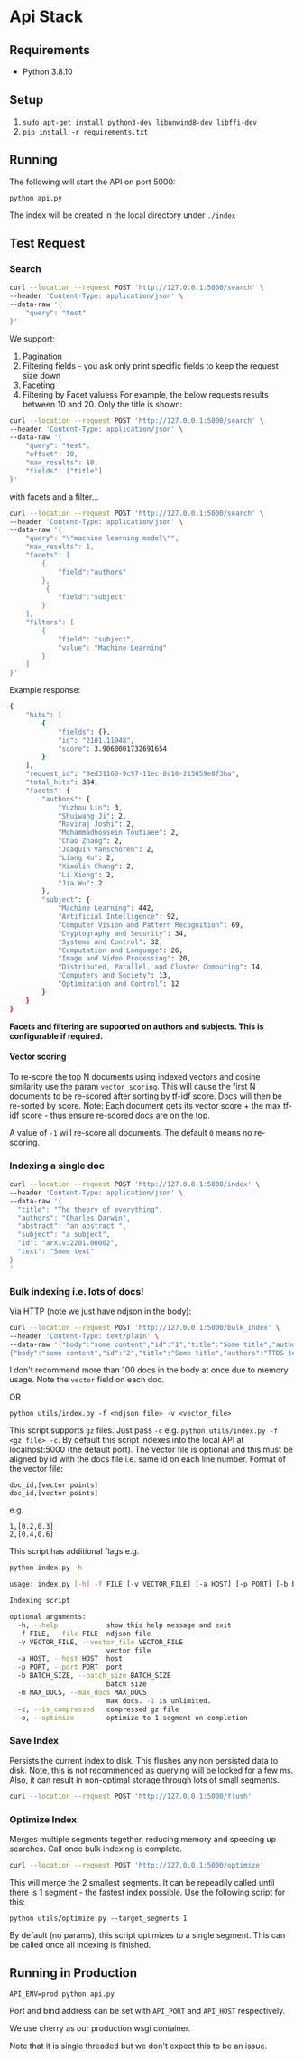 # Api Stack

## Requirements

- Python 3.8.10

## Setup

1. `sudo apt-get install python3-dev libunwind8-dev libffi-dev`
2. `pip install -r requirements.txt`

## Running 

The following will start the API on port 5000:

`python api.py`

The index will be created in the local directory under `./index`

## Test Request

### Search

```bash
curl --location --request POST 'http://127.0.0.1:5000/search' \
--header 'Content-Type: application/json' \
--data-raw '{
    "query": "test"
}'
```

We support:

1. Pagination
2. Filtering fields - you ask only print specific fields to keep the request size down
3. Faceting
4. Filtering by Facet valuess
For example, the below requests results between 10 and 20. Only the title is shown:


```bash
curl --location --request POST 'http://127.0.0.1:5000/search' \
--header 'Content-Type: application/json' \
--data-raw '{
    "query": "test",
    "offset": 10,
    "max_results": 10,
    "fields": ["title"]
}'
```

with facets and a filter...

```bash
curl --location --request POST 'http://127.0.0.1:5000/search' \
--header 'Content-Type: application/json' \
--data-raw '{
    "query": "\"machine learning model\"",
    "max_results": 1,
    "facets": [
        {
            "field":"authors"
        },
         {
            "field":"subject"
        }
    ],
    "filters": [
        {
            "field": "subject",
            "value": "Machine Learning"
        }
    ]
}'
```

Example response:

```bash
{
    "hits": [
        {
            "fields": {},
            "id": "2101.11948",
            "score": 3.9060001732691654
        }
    ],
    "request_id": "8ed31160-9c97-11ec-8c18-215059e8f3ba",
    "total_hits": 384,
    "facets": {
        "authors": {
            "Yuzhou Lin": 3,
            "Shuiwang Ji": 2,
            "Raviraj Joshi": 2,
            "Mohammadhossein Toutiaee": 2,
            "Chao Zhang": 2,
            "Joaquin Vanschoren": 2,
            "Liang Xu": 2,
            "Xiaolin Chang": 2,
            "Li Xiong": 2,
            "Jia Wu": 2
        },
        "subject": {
            "Machine Learning": 442,
            "Artificial Intelligence": 92,
            "Computer Vision and Pattern Recognition": 69,
            "Cryptography and Security": 34,
            "Systems and Control": 32,
            "Computation and Language": 26,
            "Image and Video Processing": 20,
            "Distributed, Parallel, and Cluster Computing": 14,
            "Computers and Society": 13,
            "Optimization and Control": 12
        }
    }
}
```

**Facets and filtering are supported on authors and subjects. This is configurable if required.**

#### Vector scoring

To re-score the top N documents using indexed vectors and cosine similarity use the param `vector_scoring`. 
This will cause the first N documents to be re-scored after sorting by tf-idf score. Docs will then be re-sorted by score. 
Note: Each document gets its vector score + the max tf-idf score - thus ensure re-scored docs are on the top.

A value of `-1` will re-score all documents. The default `0` means no re-scoring.

### Indexing a single doc


```bash
curl --location --request POST 'http://127.0.0.1:5000/index' \
--header 'Content-Type: application/json' \
--data-raw '{
  "title": "The theory of everything",
  "authors": "Charles Darwin",
  "abstract": "an abstract ",
  "subject": "a subject",
  "id": "arXiv:2201.00002",
  "text": "Some text"
}
'
```

### Bulk indexing i.e. lots of docs!

Via HTTP (note we just have ndjson in the body):

```bash
curl --location --request POST 'http://127.0.0.1:5000/bulk_index' \
--header 'Content-Type: text/plain' \
--data-raw '{"body":"some content","id":"1","title":"Some title","authors":"TTDS team","subject":"a subject","abstract":"abstract","vector":[0.2,0.2]}
{"body":"some content","id":"2","title":"Some title","authors":"TTDS team","subject":"a subject","abstract":"abstract","vector":[0.2,0.2]}'
```

I don't recommend more than 100 docs in the body at once due to memory usage. Note the `vector` field on each doc.

OR

`python utils/index.py -f <ndjson file> -v <vector_file>` 

This script supports `gz` files. Just pass `-c` e.g. `python utils/index.py -f <gz file> -c`. By default this script
indexes into the local API at localhost:5000 (the default port). The vector file is optional and this must be aligned by id with the 
docs file i.e. same id on each line number. Format of the vector file:
```
doc_id,[vector points]
doc_id,[vector points]
```

e.g.

```
1,[0.2,0.3]
2,[0.4,0.6]
```

This script has additional flags e.g.

```bash
python index.py -h

usage: index.py [-h] -f FILE [-v VECTOR_FILE] [-a HOST] [-p PORT] [-b BATCH_SIZE] [-m MAX_DOCS] [-c] [-o]

Indexing script

optional arguments:
  -h, --help            show this help message and exit
  -f FILE, --file FILE  ndjson file
  -v VECTOR_FILE, --vector_file VECTOR_FILE
                        vector file
  -a HOST, --host HOST  host
  -p PORT, --port PORT  port
  -b BATCH_SIZE, --batch_size BATCH_SIZE
                        batch size
  -m MAX_DOCS, --max_docs MAX_DOCS
                        max docs. -1 is unlimited.
  -c, --is_compressed   compressed gz file
  -o, --optimize        optimize to 1 segment on completion
```

### Save Index

Persists the current index to disk. This flushes any non persisted data to disk. Note, this is not recommended as querying
will be locked for a few ms. Also, it can result in non-optimal storage through lots of small segments.

```bash
curl --location --request POST 'http://127.0.0.1:5000/flush'
```

### Optimize Index

Merges multiple segments together, reducing memory and speeding up searches. Call once bulk indexing is complete.

```bash
curl --location --request POST 'http://127.0.0.1:5000/optimize'
```

This will merge the 2 smallest segments. It can be repeadily called until there is 1 segment - the fastest index possible.
Use the following script for this:

```
python utils/optimize.py --target_segments 1
```

By default (no params), this script optimizes to a single segment. This can be called once all indexing is finished.

## Running in Production

`API_ENV=prod python api.py`

Port and bind address can be set with `API_PORT` and `API_HOST` respectively.

We use cherry as our production wsgi container.

Note that it is single threaded but we don't expect this to be an issue.